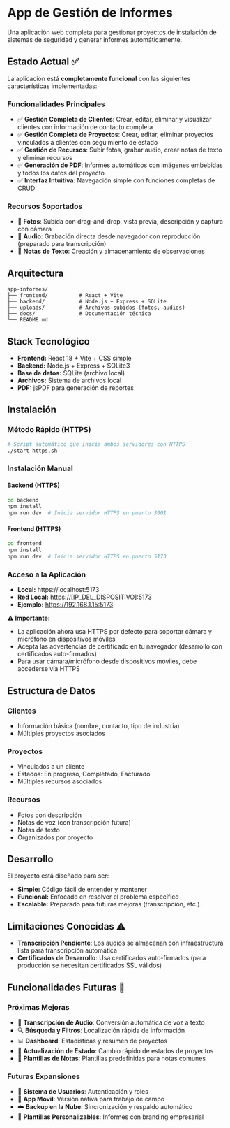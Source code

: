 # App de Gestión de Informes

Una aplicación web completa para gestionar proyectos de instalación de sistemas de seguridad y generar informes automáticamente.

## Estado Actual ✅

La aplicación está **completamente funcional** con las siguientes características implementadas:

### Funcionalidades Principales
- ✅ **Gestión Completa de Clientes**: Crear, editar, eliminar y visualizar clientes con información de contacto completa
- ✅ **Gestión Completa de Proyectos**: Crear, editar, eliminar proyectos vinculados a clientes con seguimiento de estado
- ✅ **Gestión de Recursos**: Subir fotos, grabar audio, crear notas de texto y eliminar recursos
- ✅ **Generación de PDF**: Informes automáticos con imágenes embebidas y todos los datos del proyecto
- ✅ **Interfaz Intuitiva**: Navegación simple con funciones completas de CRUD

### Recursos Soportados
- 📸 **Fotos**: Subida con drag-and-drop, vista previa, descripción y captura con cámara
- 🎤 **Audio**: Grabación directa desde navegador con reproducción (preparado para transcripción)
- 📝 **Notas de Texto**: Creación y almacenamiento de observaciones

## Arquitectura

```
app-informes/
├── frontend/          # React + Vite
├── backend/           # Node.js + Express + SQLite
├── uploads/           # Archivos subidos (fotos, audios)
├── docs/              # Documentación técnica
└── README.md
```

## Stack Tecnológico

- **Frontend:** React 18 + Vite + CSS simple
- **Backend:** Node.js + Express + SQLite3
- **Base de datos:** SQLite (archivo local)
- **Archivos:** Sistema de archivos local
- **PDF:** jsPDF para generación de reportes

## Instalación

### Método Rápido (HTTPS)
```bash
# Script automático que inicia ambos servidores con HTTPS
./start-https.sh
```

### Instalación Manual

#### Backend (HTTPS)
```bash
cd backend
npm install
npm run dev  # Inicia servidor HTTPS en puerto 3001
```

#### Frontend (HTTPS)
```bash
cd frontend
npm install
npm run dev  # Inicia servidor HTTPS en puerto 5173
```

### Acceso a la Aplicación
- **Local:** https://localhost:5173
- **Red Local:** https://[IP_DEL_DISPOSITIVO]:5173
- **Ejemplo:** https://192.168.1.15:5173

**⚠️ Importante:** 
- La aplicación ahora usa HTTPS por defecto para soportar cámara y micrófono en dispositivos móviles
- Acepta las advertencias de certificado en tu navegador (desarrollo con certificados auto-firmados)
- Para usar cámara/micrófono desde dispositivos móviles, debe accederse vía HTTPS

## Estructura de Datos

### Clientes
- Información básica (nombre, contacto, tipo de industria)
- Múltiples proyectos asociados

### Proyectos
- Vinculados a un cliente
- Estados: En progreso, Completado, Facturado
- Múltiples recursos asociados

### Recursos
- Fotos con descripción
- Notas de voz (con transcripción futura)
- Notas de texto
- Organizados por proyecto

## Desarrollo

El proyecto está diseñado para ser:
- **Simple:** Código fácil de entender y mantener
- **Funcional:** Enfocado en resolver el problema específico
- **Escalable:** Preparado para futuras mejoras (transcripción, etc.)

## Limitaciones Conocidas ⚠️

- **Transcripción Pendiente**: Los audios se almacenan con infraestructura lista para transcripción automática
- **Certificados de Desarrollo**: Usa certificados auto-firmados (para producción se necesitan certificados SSL válidos)

## Funcionalidades Futuras 🚀

### Próximas Mejoras
- 🎯 **Transcripción de Audio**: Conversión automática de voz a texto
- 🔍 **Búsqueda y Filtros**: Localización rápida de información
- 📊 **Dashboard**: Estadísticas y resumen de proyectos
- 🔄 **Actualización de Estado**: Cambio rápido de estados de proyectos
- 📝 **Plantillas de Notas**: Plantillas predefinidas para notas comunes

### Futuras Expansiones
- 🔐 **Sistema de Usuarios**: Autenticación y roles
- 📱 **App Móvil**: Versión nativa para trabajo de campo
- ☁️ **Backup en la Nube**: Sincronización y respaldo automático
- 🎨 **Plantillas Personalizables**: Informes con branding empresarial